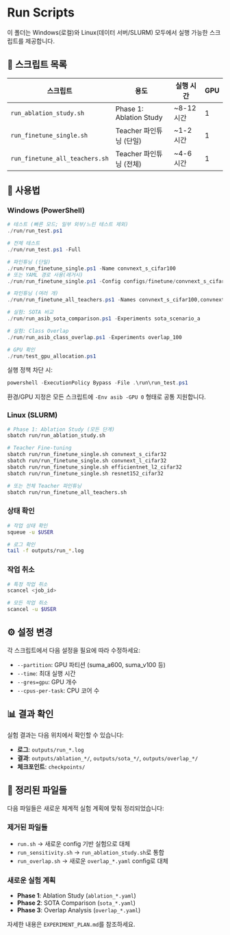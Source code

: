 # Run Scripts

이 폴더는 Windows(로컬)와 Linux(데이터 서버/SLURM) 모두에서 실행 가능한 스크립트를 제공합니다.

## 📁 스크립트 목록

| 스크립트 | 용도 | 실행 시간 | GPU |
|---------|------|----------|-----|
| `run_ablation_study.sh` | Phase 1: Ablation Study | ~8-12시간 | 1 |
| `run_finetune_single.sh` | Teacher 파인튜닝 (단일) | ~1-2시간 | 1 |
| `run_finetune_all_teachers.sh` | Teacher 파인튜닝 (전체) | ~4-6시간 | 1 |

## 🚀 사용법

### Windows (PowerShell)
```powershell
# 테스트 (빠른 모드; 일부 외부/느린 테스트 제외)
./run/run_test.ps1

# 전체 테스트
./run/run_test.ps1 -Full

# 파인튜닝 (단일)
./run/run_finetune_single.ps1 -Name convnext_s_cifar100
# 또는 YAML 경로 사용(레거시)
./run/run_finetune_single.ps1 -Config configs/finetune/convnext_s_cifar100.yaml

# 파인튜닝 (여러 개)
./run/run_finetune_all_teachers.ps1 -Names convnext_s_cifar100,convnext_l_cifar100

# 실험: SOTA 비교
./run/run_asib_sota_comparison.ps1 -Experiments sota_scenario_a

# 실험: Class Overlap
./run/run_asib_class_overlap.ps1 -Experiments overlap_100

# GPU 확인
./run/test_gpu_allocation.ps1
```

실행 정책 차단 시:
```powershell
powershell -ExecutionPolicy Bypass -File .\run\run_test.ps1
```

환경/GPU 지정은 모든 스크립트에 `-Env asib -GPU 0` 형태로 공통 지원합니다.

### Linux (SLURM)
```bash
# Phase 1: Ablation Study (모든 단계)
sbatch run/run_ablation_study.sh

# Teacher Fine-tuning
sbatch run/run_finetune_single.sh convnext_s_cifar32
sbatch run/run_finetune_single.sh convnext_l_cifar32
sbatch run/run_finetune_single.sh efficientnet_l2_cifar32
sbatch run/run_finetune_single.sh resnet152_cifar32

# 또는 전체 Teacher 파인튜닝
sbatch run/run_finetune_all_teachers.sh
```

### 상태 확인
```bash
# 작업 상태 확인
squeue -u $USER

# 로그 확인
tail -f outputs/run_*.log
```

### 작업 취소
```bash
# 특정 작업 취소
scancel <job_id>

# 모든 작업 취소
scancel -u $USER
```

## ⚙️ 설정 변경

각 스크립트에서 다음 설정을 필요에 따라 수정하세요:

- `--partition`: GPU 파티션 (suma_a600, suma_v100 등)
- `--time`: 최대 실행 시간
- `--gres=gpu`: GPU 개수
- `--cpus-per-task`: CPU 코어 수

## 📊 결과 확인

실험 결과는 다음 위치에서 확인할 수 있습니다:

- **로그**: `outputs/run_*.log`
- **결과**: `outputs/ablation_*/`, `outputs/sota_*/`, `outputs/overlap_*/`
- **체크포인트**: `checkpoints/`

## 🔄 정리된 파일들

다음 파일들은 새로운 체계적 실험 계획에 맞춰 정리되었습니다:

### 제거된 파일들
- `run.sh` → 새로운 config 기반 실험으로 대체
- `run_sensitivity.sh` → `run_ablation_study.sh`로 통합
- `run_overlap.sh` → 새로운 `overlap_*.yaml` config로 대체

### 새로운 실험 계획
- **Phase 1**: Ablation Study (`ablation_*.yaml`)
- **Phase 2**: SOTA Comparison (`sota_*.yaml`) 
- **Phase 3**: Overlap Analysis (`overlap_*.yaml`)

자세한 내용은 `EXPERIMENT_PLAN.md`를 참조하세요. 